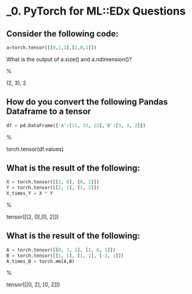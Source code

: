# _0. PyTorch for ML::EDx Questions

## Consider the following code:

```python
a=torch.tensor([[0,1,1],[1,0,1]])
```
What is the output of a.size() and a.ndimension()?

%

(2, 3), 2

## How do you convert the following Pandas Dataframe to a tensor
```python
df = pd.DataFrame({'A':[11, 33, 22],'B':[3, 3, 2]})
```

%

torch.tensor(df.values)

## What is the result of the following:
```python
X = torch.tensor([[1, 0], [0, 1]])
Y = torch.tensor([[2, 1], [1, 2]]) 
X_times_Y = X * Y
```

%

tensor([[2, 0],[0, 2]])

## What is the result of the following:
```python
A = torch.tensor([[0, 1, 1], [1, 0, 1]])
B = torch.tensor([[1, 1], [1, 1], [-1, 1]])
A_times_B = torch.mm(A,B)
```

%

tensor([[0, 2], [0, 2]])
